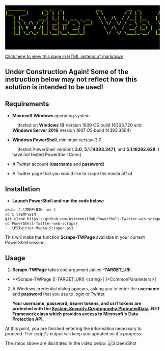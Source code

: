 <pre style="font-weight: bold;background-color: black; color:yellow;"> _______       _ _   _             __          __  _        _____                                
|__   __|     (_) | | |            \ \        / / | |      / ____|                               
   | |_      ___| |_| |_ ___ _ __   \ \  /\  / /__| |__   | (___   ___ _ __ __ _ _ __   ___ _ __ 
   | \ \ /\ / / | __| __/ _ \ '__|   \ \/  \/ / _ \ '_ \   \___ \ / __| '__/ _` | '_ \ / _ \ '__|
   | |\ V  V /| | |_| ||  __/ |       \  /\  /  __/ |_) |  ____) | (__| | | (_| | |_) |  __/ |   
   |_| \_/\_/ |_|\__|\__\___|_|        \/  \/ \___|_.__/  |_____/ \___|_|  \__,_| .__/ \___|_|   
                                                                                | |              
                                                                                |_|                 
        </pre>

[Click here to view this page in HTML instead of markdown](https://nanick.hopto.org/twreadme.html)
## Under Construction Again! Some of the instruction below may not reflect how this solution is intended to be used!
## Requirements

*   **Microsoft Windows** operating system

        (tested on **Windows 10** Version 1909 OS build 18363.720 and **Windows Server 2016** Version 1607 OS build 14393.3564)

*   **Windows PowerShell**, minimum version 3.0

        (tested PowerShell versions **3.0**, **5.1.14393.3471**, and **5.1.18362.628**. I have not tested PowerShell Core.)

*   A Twitter account (**username** and **password**)

*   A Twitter page that you would like to srape the media off of

## Installation  

*   **Launch PowerShell and run the code below:**  
```ps1
mkdir C:\TEMP\BIN -ea 0
cd C:\TEMP\BIN 
git clone https://github.com/nstevens1040/PowerShell-Twitter-web-scraper.git 
cd PowerShell-Twitter-web-scraper 
. .\PSTwitter-Media-Scraper.ps1
```  
This will make the function **Scrape-TWPage** available in your current PowerShell session.

## Usage  

1.  **Scrape-TWPage** takes one argument called **-TARGET_URI**.  

*  **Scrape-TWPage [[-TARGET_URI] &lt;string&gt;]  [&lt;CommonParameters&gt;]  

2.  A Windows credential dialog appears, asking you to enter the **username** and **password** that you use to login to Twitter.  

    **Your username, password, bearer tokens, and csrf tokens are protected with the [System.Security.Cryptography.ProtectedData](https://docs.microsoft.com/en-us/dotnet/api/system.security.cryptography.protecteddata?view=netframework-4.8) .NET Framework class which provides access to Microsoft's Data Protection API.**

At this point, you are finished entering the information necessary to proceed. The script's output will keep you updated on it's progress.

The steps above are illustrated in the video below.
![ScreenShot](https://github.com/nstevens1040/PSTwitter-Media-Scraper/raw/master/.gitignore/PSTwitterGif_part_one.gif)

